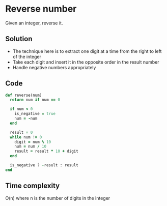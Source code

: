 # Reverse number
Given an integer, reverse it.

## Solution
- The technique here is to extract one digit at a time from the right to left of the integer
- Take each digit and insert it in the opposite order in the result number
- Handle negative numbers appropriately

## Code
```ruby
def reverse(num)
  return num if num == 0

  if num < 0
    is_negative = true
    num = -num
  end

  result = 0
  while num != 0
    digit = num % 10
    num = num / 10
    result = result * 10 + digit
  end

  is_negative ? -result : result
end
```

## Time complexity
O(n) where n is the number of digits in the integer
